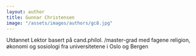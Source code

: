 ```yaml
---
layout: author
title: Gunnar Christensen
image: "/assets/images/authors/gc8.jpg"
---
```


Utdannet Lektor basert på cand.philol. /master-grad med fagene religion, økonomi og sosiologi fra universitetene i Oslo og Bergen
